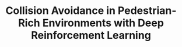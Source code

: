 ---
title: "Collision Avoidance in Pedestrian-Rich Environments with Deep Reinforcement Learning"
authors: "Michael Everett, Yu Fan Chen, Jonathan P. How"
venue: "IEEE Access: Special Section on Real-Time Machine Learning Applications in Mobile Robotics"
year: "2021"
status: "published"
arxiv: "https://arxiv.org/pdf/1910.11689.pdf"
official_link: ""
doi: "10.1109/ACCESS.2021.3050338"
volume: "9"
number: ""
pages: "10357-10377"
publisher: ""
month: "01"
address: "N/A"
type: "journal"
school: "N/A"
awards: "Editors' Top 5 Published Article Selections for 2021.\\Featured Article of the Week, March 2021."
notes: ""
image: "cadrl_ijrr.gif"
collection: publications
permalink: /publication/2021-01-Everett21_IEEEAccess.html
---